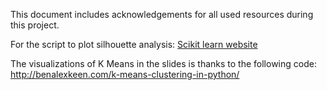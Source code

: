 <!-- # SmartGrid December 2018
Philip Oosterholt
Mohamed Baioumy
Thomas Hoedeman -->

This document includes acknowledgements for all used resources during this project.

For the script to plot silhouette analysis: 
[Scikit learn website](https://scikit-learn.org/stable/index.html)

The visualizations of K Means in the slides is thanks to the following code:
http://benalexkeen.com/k-means-clustering-in-python/
